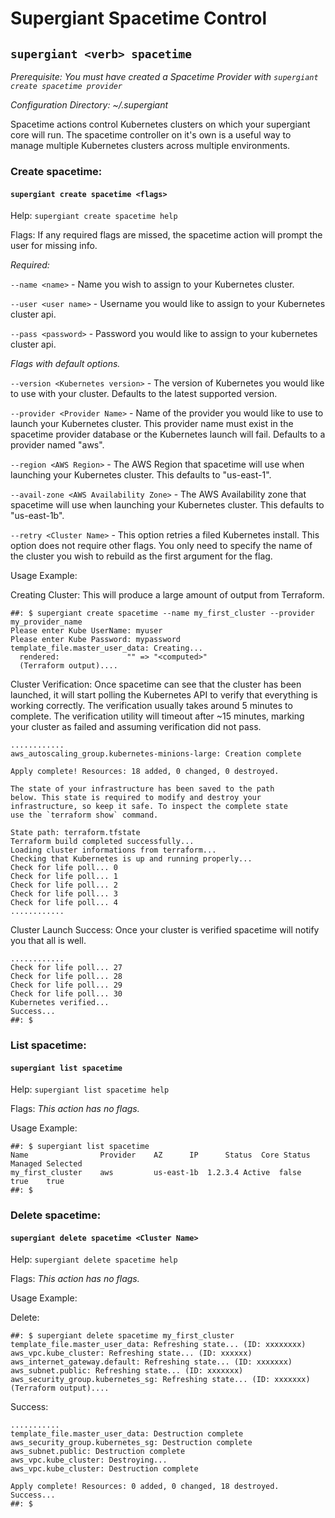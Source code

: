# Supergiant Spacetime Control
## `supergiant <verb> spacetime`
*Prerequisite: You must have created a Spacetime Provider with `supergiant create spacetime provider`*

*Configuration Directory: ~/.supergiant*

Spacetime actions control Kubernetes clusters on which your supergiant core will run. The spacetime controller on it's own is a useful way to manage multiple Kubernetes clusters across multiple environments.

### Create spacetime:
#### `supergiant create spacetime <flags>`

Help: `supergiant create spacetime help`

Flags: If any required flags are missed, the spacetime action will prompt the user for missing info.

*Required:*

`--name <name>` - Name you wish to assign to your Kubernetes cluster.

`--user <user name>` - Username you would like to assign to your Kubernetes cluster api.

`--pass <password>` - Password you would like to assign to your kubernetes cluster api.

*Flags with default options.*

`--version <Kubernetes version>` - The version of Kubernetes you would like to use with your cluster. Defaults to the latest supported version.

`--provider <Provider Name>` - Name of the provider you would like to use to launch your Kubernetes cluster. This provider name must exist in the spacetime provider database or the Kubernetes launch will fail. Defaults to a provider named "aws".

`--region <AWS Region>` - The AWS Region that spacetime will use when launching your Kubernetes cluster. This defaults to "us-east-1".

`--avail-zone <AWS Availability Zone>` - The AWS Availability zone that spacetime will use when launching your Kubernetes cluster. This defaults to "us-east-1b".

`--retry <Cluster Name>` - This option retries a filed Kubernetes install. This option does not require other flags. You only need to specify the name of the cluster you wish to rebuild as the first argument for the flag.

Usage Example:

Creating Cluster: This will produce a large amount of output from Terraform.
```
##: $ supergiant create spacetime --name my_first_cluster --provider my_provider_name
Please enter Kube UserName: myuser
Please enter Kube Password: mypassword
template_file.master_user_data: Creating...
  rendered:               "" => "<computed>"
  (Terraform output)....  
```
Cluster Verification: Once spacetime can see that the cluster has been launched, it will start polling the Kubernetes API to verify that everything is working correctly. The verification usually takes around 5 minutes to complete. The verification utility will timeout after ~15 minutes, marking your cluster as failed and assuming verification did not pass.
```
............
aws_autoscaling_group.kubernetes-minions-large: Creation complete

Apply complete! Resources: 18 added, 0 changed, 0 destroyed.

The state of your infrastructure has been saved to the path
below. This state is required to modify and destroy your
infrastructure, so keep it safe. To inspect the complete state
use the `terraform show` command.

State path: terraform.tfstate
Terraform build completed successfully...
Loading cluster informations from terraform...
Checking that Kubernetes is up and running properly...
Check for life poll... 0
Check for life poll... 1
Check for life poll... 2
Check for life poll... 3
Check for life poll... 4
............
```
Cluster Launch Success: Once your cluster is verified spacetime will notify you that all is well.
```
............
Check for life poll... 27
Check for life poll... 28
Check for life poll... 29
Check for life poll... 30
Kubernetes verified...
Success...
##: $
```

### List spacetime:
#### `supergiant list spacetime`

Help: `supergiant list spacetime help`

Flags: *This action has no flags.*

Usage Example:

```
##: $ supergiant list spacetime
Name		        Provider 	AZ		IP		Status	Core Status	Managed	Selected
my_first_cluster    aws 		us-east-1b	1.2.3.4	Active	false		true	true
##: $
```

### Delete spacetime:
#### `supergiant delete spacetime <Cluster Name>`

Help: `supergiant delete spacetime help`

Flags: *This action has no flags.*

Usage Example:

Delete:
```
##: $ supergiant delete spacetime my_first_cluster
template_file.master_user_data: Refreshing state... (ID: xxxxxxxx)
aws_vpc.kube_cluster: Refreshing state... (ID: xxxxxx)
aws_internet_gateway.default: Refreshing state... (ID: xxxxxxx)
aws_subnet.public: Refreshing state... (ID: xxxxxxx)
aws_security_group.kubernetes_sg: Refreshing state... (ID: xxxxxxx)
(Terraform output)....  
```
Success:
```
...........
template_file.master_user_data: Destruction complete
aws_security_group.kubernetes_sg: Destruction complete
aws_subnet.public: Destruction complete
aws_vpc.kube_cluster: Destroying...
aws_vpc.kube_cluster: Destruction complete

Apply complete! Resources: 0 added, 0 changed, 18 destroyed.
Success...
##: $
```
